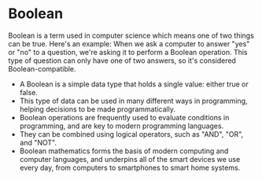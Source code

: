 # Boolean

Boolean is a term used in computer science which means one of two things can be true. Here's an example: When we ask a computer to answer "yes" or "no" to a question, we're asking it to perform a Boolean operation. This type of question can only have one of two answers, so it's considered Boolean-compatible. 

* A Boolean is a simple data type that holds a single value: either true or false. 
* This type of data can be used in many different ways in programming, helping decisions to be made programmatically.
* Boolean operations are frequently used to evaluate conditions in programming, and are key to modern programming languages.
* They can be combined using logical operators, such as "AND", "OR", and "NOT".
* Boolean mathematics forms the basis of modern computing and computer languages, and underpins all of the smart devices we use every day, from computers to smartphones to smart home systems.
